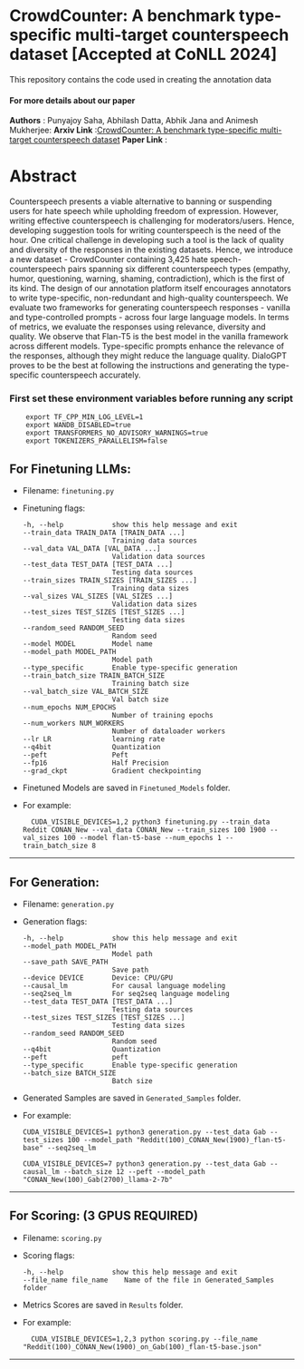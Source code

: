 # CrowdCounter: A benchmark type-specific multi-target counterspeech dataset [Accepted at CoNLL 2024]
This repository contains the code used in creating the annotation data

#### For more details about our paper

**Authors** : Punyajoy Saha, Abhilash Datta, Abhik Jana and Animesh Mukherjee: 
**Arxiv Link** :[CrowdCounter: A benchmark type-specific multi-target counterspeech dataset]()
**Paper Link** :

# Abstract

Counterspeech presents a viable alternative to banning or suspending users for hate speech while upholding freedom of expression. However, writing effective counterspeech is challenging for moderators/users. Hence, developing suggestion tools for writing counterspeech is the need of the hour. One critical challenge in developing such a tool is the lack of quality and diversity of the responses in the existing datasets. Hence, we introduce a new dataset - CrowdCounter containing 3,425 hate speech-counterspeech pairs spanning six different counterspeech types (empathy, humor, questioning, warning, shaming, contradiction), which is the first of its kind. The design of our annotation platform itself encourages annotators to write type-specific, non-redundant and high-quality counterspeech. We evaluate two frameworks for generating counterspeech responses - vanilla and type-controlled prompts - across four large language models. In terms of metrics, we evaluate the responses using relevance, diversity and quality. We observe that Flan-T5 is the best model in the vanilla framework across different models. Type-specific prompts enhance the relevance of the responses, although they might reduce the language quality. DialoGPT proves to be the best at following the instructions and generating the type-specific counterspeech accurately. 



### First set these environment variables before running any script
```
    export TF_CPP_MIN_LOG_LEVEL=1
    export WANDB_DISABLED=true 
    export TRANSFORMERS_NO_ADVISORY_WARNINGS=true
    export TOKENIZERS_PARALLELISM=false
```

## For Finetuning LLMs:

- Filename: `finetuning.py`

- Finetuning flags:

      -h, --help            show this help message and exit
      --train_data TRAIN_DATA [TRAIN_DATA ...]
                            Training data sources
      --val_data VAL_DATA [VAL_DATA ...]
                            Validation data sources
      --test_data TEST_DATA [TEST_DATA ...]
                            Testing data sources
      --train_sizes TRAIN_SIZES [TRAIN_SIZES ...]
                            Training data sizes
      --val_sizes VAL_SIZES [VAL_SIZES ...]
                            Validation data sizes
      --test_sizes TEST_SIZES [TEST_SIZES ...]
                            Testing data sizes
      --random_seed RANDOM_SEED
                            Random seed
      --model MODEL         Model name
      --model_path MODEL_PATH
                            Model path
      --type_specific       Enable type-specific generation
      --train_batch_size TRAIN_BATCH_SIZE
                            Training batch size
      --val_batch_size VAL_BATCH_SIZE
                            Val batch size
      --num_epochs NUM_EPOCHS
                            Number of training epochs
      --num_workers NUM_WORKERS
                            Number of dataloader workers
      --lr LR               learning rate
      --q4bit               Quantization
      --peft                Peft
      --fp16                Half Precision
      --grad_ckpt           Gradient checkpointing
  
- Finetuned Models are saved in `Finetuned_Models` folder.

- For example: 
  ```
    CUDA_VISIBLE_DEVICES=1,2 python3 finetuning.py --train_data Reddit CONAN_New --val_data CONAN_New --train_sizes 100 1900 --val_sizes 100 --model flan-t5-base --num_epochs 1 --train_batch_size 8
  ```
    
<hr>

## For Generation:

- Filename: `generation.py`

- Generation flags:
  
      -h, --help            show this help message and exit
      --model_path MODEL_PATH
                            Model path
      --save_path SAVE_PATH
                            Save path
      --device DEVICE       Device: CPU/GPU
      --causal_lm           For causal language modeling
      --seq2seq_lm          For seq2seq language modeling
      --test_data TEST_DATA [TEST_DATA ...]
                            Testing data sources
      --test_sizes TEST_SIZES [TEST_SIZES ...]
                            Testing data sizes
      --random_seed RANDOM_SEED
                            Random seed
      --q4bit               Quantization
      --peft                peft
      --type_specific       Enable type-specific generation
      --batch_size BATCH_SIZE
                            Batch size
   
- Generated Samples are saved in `Generated_Samples` folder.

- For example:
    ```
    CUDA_VISIBLE_DEVICES=1 python3 generation.py --test_data Gab --test_sizes 100 --model_path "Reddit(100)_CONAN_New(1900)_flan-t5-base" --seq2seq_lm
    ```
    ```
    CUDA_VISIBLE_DEVICES=7 python3 generation.py --test_data Gab --causal_lm --batch_size 12 --peft --model_path "CONAN_New(100)_Gab(2700)_llama-2-7b"
    ```
    
<hr>

## For Scoring: (3 GPUS REQUIRED)

- Filename: `scoring.py`

- Scoring flags:

      -h, --help            show this help message and exit
      --file_name file_name    Name of the file in Generated_Samples folder

- Metrics Scores are saved in `Results` folder.

- For example:
  ```
    CUDA_VISIBLE_DEVICES=1,2,3 python scoring.py --file_name "Reddit(100)_CONAN_New(1900)_on_Gab(100)_flan-t5-base.json"
  ```
  
<hr>
